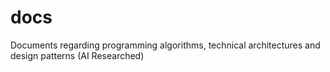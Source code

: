 # docs
Documents regarding programming algorithms, technical architectures and design patterns (AI Researched)
